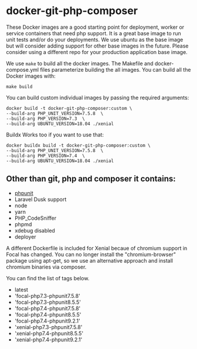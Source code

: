 
# docker-git-php-composer

These Docker images are a good starting point for deployment, worker or service containers that need php support. It is a great base image to run unit tests and/or do your deployments. We use ubuntu as the base image but will consider adding support for other base images in the future. Please consider using a different repo for your production application base image.

We use ```make``` to build all the docker images. The Makefile and docker-compose.yml files parameterize building the all images. You can build all the Docker images with: 

```
make build
```

You can build custom individual images by passing the required arguments: 

````
docker build -t docker-git-php-composer:custom \
--build-arg PHP_UNIT_VERSION=7.5.8  \
--build-arg PHP_VERSION=7.3  \
--build-arg UBUNTU_VERSION=18.04 ./xenial

````

Buildx Works too if you want to use that:

```
docker buildx build -t docker-git-php-composer:custom \
--build-arg PHP_UNIT_VERSION=7.5.8  \
--build-arg PHP_VERSION=7.4  \
--build-arg UBUNTU_VERSION=18.04 ./xenial
```


## Other than git, php and composer it contains:

- [phpunit](https://github.com/sebastianbergmann/phpunit/)
- Laravel Dusk support
- node
- yarn
- PHP_CodeSniffer
- phpmd
- xdebug disabled
- deployer


A different Dockerfile is included for Xenial becaue of chromium support in Focal has changed. You can no longer install the "chromium-browser" package using apt-get, so we use an alternative approach and install chromium binaries via composer. 


You can find the list of tags below. 

- latest
- 'focal-php7.3-phpunit7.5.8'
- 'focal-php7.3-phpunit8.5.5'
- 'focal-php7.4-phpunit7.5.8'
- 'focal-php7.4-phpunit8.5.5'
- 'focal-php7.4-phpunit9.2.1'
- 'xenial-php7.3-phpunit7.5.8'
- 'xenial-php7.4-phpunit8.5.5'
- 'xenial-php7.4-phpunit9.2.1'
